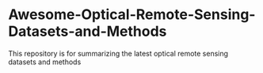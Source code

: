 # Awesome-Optical-Remote-Sensing-Datasets-and-Methods
This repository is for summarizing the latest optical remote sensing datasets and methods
